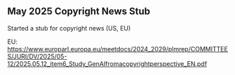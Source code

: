 

## May 2025 Copyright News Stub

Started a stub for copyright news (US, EU)


EU: https://www.europarl.europa.eu/meetdocs/2024_2029/plmrep/COMMITTEES/JURI/DV/2025/05-12/2025.05.12_item6_Study_GenAIfromacopyrightperspective_EN.pdf

